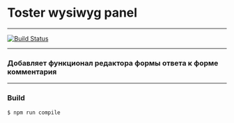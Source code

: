# Toster wysiwyg panel

- - -
[![Build Status](https://travis-ci.org/yarkovaleksei/toster-wysiwyg-panel.svg?branch=master)](https://travis-ci.org/yarkovaleksei/toster-wysiwyg-panel)

- - -
### Добавляет функционал редактора формы ответа к форме комментария

- - -
### Build

```bash
$ npm run compile
```